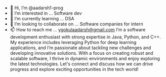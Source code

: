 - 👋 Hi, I’m @aadarsh1-prog
- 👀 I’m interested in ... Software dev
- 🌱 I’m currently learning ... DSA 
- 💞️ I’m looking to collaborate on ... Software companies for intern
- 📫 How to reach me ... ygokulaadarsh@gmail.com
I’m a software development enthusiast with strong expertise in Java, Python, and C++. My experience includes leveraging Python for deep learning applications, and I’m passionate about tackling new challenges and developing innovative solutions. With a focus on creating robust and scalable software, I thrive in dynamic environments and enjoy exploring the latest technologies. Let's connect and discuss how we can drive progress and explore exciting opportunities in the tech world!
<!---
aadarsh1-prog/aadarsh1-prog is a ✨ special ✨ repository because its `README.md` (this file) appears on your GitHub profile.
You can click the Preview link to take a look at your changes.
--->
